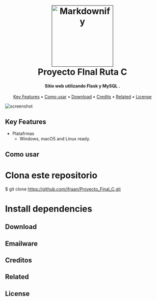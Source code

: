 
<h1 align="center">
  <br>
  <a href=""><img src="https://w7.pngwing.com/pngs/652/729/png-transparent-clinica-veterinaria-las-lagunas-veterinarian-veterinary-medicine-logo-invent-blue-city-logo.png" alt="Markdownify" width="200"></a>
  <br>
  Proyecto FInal Ruta C
  <br>
</h1>

<h4 align="center">Sitio web utilizando Flask y MySQL <a href="http://electron.atom.io" target="_blank"></a>.</h4>



<p align="center">
  <a href="#key-features">Key Features</a> •
  <a href="#how-to-use">Como usar</a> •
  <a href="#download">Download</a> •
  <a href="#credits">Credits</a> •
  <a href="#related">Related</a> •
  <a href="#license">License</a>
</p>

![screenshot](https://raw.githubusercontent.com/amitmerchant1990/electron-markdownify/master/app/img/markdownify.gif)

## Key Features

* Platafrmas
  - Windows, macOS and Linux ready.

## Como usar

# Clona este repositorio
$ git clone https://github.com/jfraan/Proyecto_Final_C.git


# Install dependencies



## Download



## Emailware


## Creditos



## Related





## License




